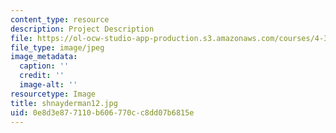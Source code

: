 ```yaml
---
content_type: resource
description: Project Description
file: https://ol-ocw-studio-app-production.s3.amazonaws.com/courses/4-341-introduction-to-photography-fall-2002/0e8d3e877110b606770cc8dd07b6815e_shnayderman12.jpg
file_type: image/jpeg
image_metadata:
  caption: ''
  credit: ''
  image-alt: ''
resourcetype: Image
title: shnayderman12.jpg
uid: 0e8d3e87-7110-b606-770c-c8dd07b6815e
---
```

